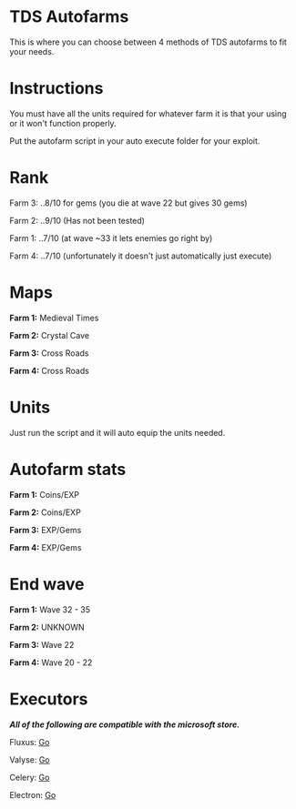 # TDS Autofarms
This is where you can choose between 4 methods of TDS autofarms to fit your needs.

# Instructions

You must have all the units required for whatever farm it is that your using or it won't function properly.

Put the autofarm script in your auto execute folder for your exploit.

# Rank

Farm 3: ..8/10 for gems (you die at wave 22 but gives 30 gems)

Farm 2: ..9/10 (Has not been tested)

Farm 1: ..7/10 (at wave ~33 it lets enemies go right by)

Farm 4: ..7/10 (unfortunately it doesn't just automatically just execute)

# Maps

**Farm 1:** Medieval Times

**Farm 2:** Crystal Cave

**Farm 3:** Cross Roads

**Farm 4:** Cross Roads

# Units

Just run the script and it will auto equip the units needed.

# Autofarm stats

**Farm 1:** Coins/EXP

**Farm 2:** Coins/EXP

**Farm 3:** EXP/Gems

**Farm 4:** EXP/Gems

# End wave

**Farm 1:** Wave 32 - 35

**Farm 2:** UNKNOWN

**Farm 3:** Wave 22

**Farm 4:** Wave 20 - 22

# Executors

***All of the following  are compatible with the microsoft store.***

Fluxus: <a href="https://fluxteam.net" target="_Blank">Go</a>

Valyse: <a href="https://valyse.net" target="_Blank">Go</a>

Celery: <a href="https://0xvienna.github.io/Celery/" target="_Blank">Go</a>

Electron: <a href="https://ryos.lol" target="_Blank">Go</a>
